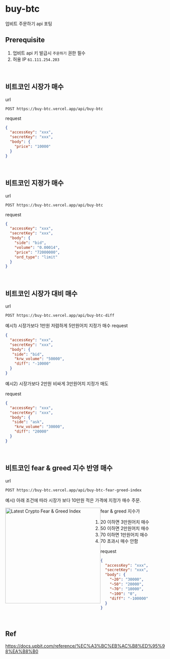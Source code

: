 # buy-btc
업비트 주문하기 api 포팅

## Prerequisite
1. 업비트 api 키 발급시 `주문하기` 권한 필수
2. 허용 IP `61.111.254.203` 

 
<br/>

## 비트코인 시장가 매수

url
```
POST https://buy-btc.vercel.app/api/buy-btc
```

request
```json
{
  "accessKey": "xxx",
  "secretKey": "xxx",
  "body": {
    "price": "10000"
  }
}
```

<br/>

## 비트코인 지정가 매수

url
```
POST https://buy-btc.vercel.app/api/buy-btc
```

request
```json
{
  "accessKey": "xxx",
  "secretKey": "xxx",
  "body": {
    "side": "bid",
    "volume": "0.00014",
    "price": "72000000",
    "ord_type": "limit"
  }
}
```

<br/>

## 비트코인 시장가 대비 매수

url
```
POST https://buy-btc.vercel.app/api/buy-btc-diff
```

예시1) 시장가보다 1만원 저렴하게 5만원어치 지정가 매수
request
```json
{
  "accessKey": "xxx",
  "secretKey": "xxx",
  "body": {
   "side": "bid",
    "krw_volume": "50000",
    "diff": "-10000"
  }
}
```

예시2) 시장가보다 2만원 비싸게 3만원어치 지정가 매도

request
```json
{
  "accessKey": "xxx",
  "secretKey": "xxx",
  "body": {
   "side": "ask",
    "krw_volume": "30000",
    "diff": "20000"
  }
}
```


<br/>

## 비트코인 fear & greed 지수 반영 매수

url
```
POST https://buy-btc.vercel.app/api/buy-btc-fear-greed-index
```

예시) 아래 조건에 따라 시장가 보다 10만원 적은 가격에 지정가 매수 주문.

<a href="https://alternative.me/crypto/" style="float: left;">
    <img style="width: 300px;" src="https://alternative.me/crypto/fear-and-greed-index.png" alt="Latest Crypto Fear & Greed Index" />
<a>

fear & greed 지수가
1. 20 이하면 3만원어치 매수
1. 50 이하면 2만원어치 매수
1. 70 이하면 1만원어치 매수
1. 70 초과시 매수 안함




request
```json
{
  "accessKey": "xxx",
  "secretKey": "xxx",
  "body": {
    "~20": "30000",
    "~50": "20000",
    "~70": "10000",
    "~100": "0",
    "diff": "-100000"
  }
}
```

<br/>

## Ref
https://docs.upbit.com/reference/%EC%A3%BC%EB%AC%B8%ED%95%98%EA%B8%B0



